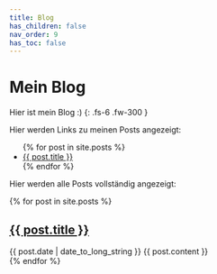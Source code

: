 ```yaml
---
title: Blog
has_children: false
nav_order: 9
has_toc: false
---
```


# Mein Blog

Hier ist mein Blog :)
{: .fs-6 .fw-300 }

Hier werden Links zu meinen Posts angezeigt:

<ul>
  {% for post in site.posts %}
    <li>
      <!-- <a href="{{ post.url }}">{{ post.title }}</a> -->
      <a href="/lbt-experimental{{ post.url }}">{{ post.title }}</a>
    </li>
  {% endfor %}
</ul>

Hier werden alle Posts vollständig angezeigt:

{% for post in site.posts %}
  <article>
    <h2>
      <!-- <a href="{{ post.url }}"> -->
      <a href="/lbt-experimental{{ post.url }}">
        {{ post.title }}
      </a>
    </h2>
    <time datetime="{{ post.date | date: "%Y-%m-%d" }}">{{ post.date | date_to_long_string }}</time>
    {{ post.content }}
  </article>
{% endfor %}

